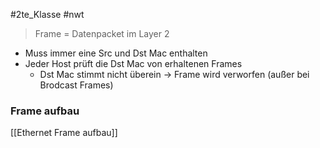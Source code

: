 #2te_Klasse #nwt 

> Frame = Datenpacket im Layer 2
- Muss immer eine Src und Dst Mac enthalten
- Jeder Host prüft die Dst Mac von erhaltenen Frames
	- Dst Mac stimmt nicht überein → Frame wird verworfen (außer bei Brodcast Frames)

### Frame aufbau
[[Ethernet Frame aufbau]]